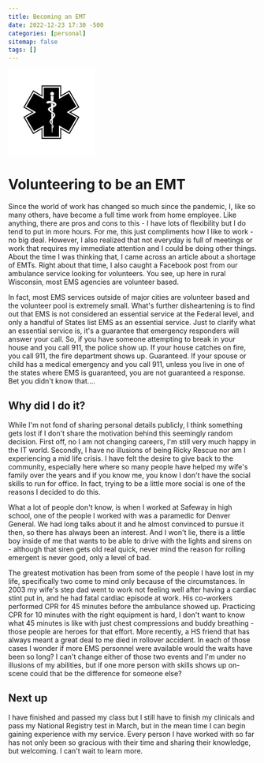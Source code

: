 ```yaml
---
title: Becoming an EMT
date: 2022-12-23 17:30 -500
categories: [personal]
sitemap: false
tags: []
---
```


![star of life](/assets/images/staroflife.jpg)

# Volunteering to be an EMT

Since the world of work has changed so much since the pandemic, I, like so many others, have become a full time work from home employee. Like anything, there are pros and cons to this - I have lots of flexibility but I do tend to put in more hours. For me, this just compliments how I like to work - no big deal. However, I also realized that not everyday is full of meetings or work that requires my immediate attention and I could be doing other things. About the time I was thinking that, I came across an article about a shortage of EMTs. Right about that time, I also caught a Facebook post from our ambulance service looking for volunteers. You see, up here in rural Wisconsin, most EMS agencies are volunteer based. 

In fact, most EMS services outside of major cities are volunteer based and the volunteer pool is extremely small. What's further disheartening is to find out that EMS is not considered an essential service at the Federal level, and only a handful of States list EMS as an essential service. Just to clarify what an essential service is, it's a guarantee that emergency responders will answer your call. So, if you have someone attempting to break in your house and you call 911, the police show up. If your house catches on fire, you call 911, the fire department shows up. Guaranteed. If your spouse or child has a medical emergency and you call 911, unless you live in one of the states where EMS is guaranteed, you are not guaranteed a response. Bet you didn't know that....

## Why did I do it?

While I'm not fond of sharing personal details publicly, I think something gets lost if I don't share the motivation behind this seemingly random decision. First off, no I am not changing careers, I'm still very much happy in the IT world. Secondly, I have no illusions of being Ricky Rescue nor am I experiencing a mid life crisis. I have felt the desire to give back to the community, especially here where so many people have helped my wife's family over the years and if you know me, you know I don't have the social skills to run for office. In fact, trying to be a little more social is one of the reasons I decided to do this. 

What a lot of people don't know, is when I worked at Safeway in high school, one of the people I worked with was a paramedic for Denver General. We had long talks about it and he almost convinced to pursue it then, so there has always been an interest. And I won't lie, there is a little boy inside of me that wants to be able to drive with the lights and sirens on - although that siren gets old real quick, never mind the reason for rolling emergent is never good, only a level of bad. 

The greatest motivation has been from some of the people I have lost in my life, specifically two come to mind only because of the circumstances. In 2003 my wife's step dad went to work not feeling well after having a cardiac stint put in, and he had fatal cardiac episode at work. His co-workers performed CPR for 45 minutes before the ambulance showed up. Practicing CPR for 10 minutes with the right equipment is hard, I don't want to know what 45 minutes is like with just chest compressions and buddy breathing - those people are heroes for that effort. More recently, a HS friend that has always meant a great deal to me died in rollover accident. In each of those cases I wonder if more EMS personnel were available would the waits have been so long? I can't change either of those two events and I'm under no illusions of my abilities, but if one more person with skills shows up on-scene could that be the difference for someone else? 

## Next up

I have finished and passed my class but I still have to finish my clinicals and pass my National Registry test in March, but in the mean time I can begin gaining experience with my service. Every person I have worked with so far has not only been so gracious with their time and sharing their knowledge, but welcoming. I can't wait to learn more. 